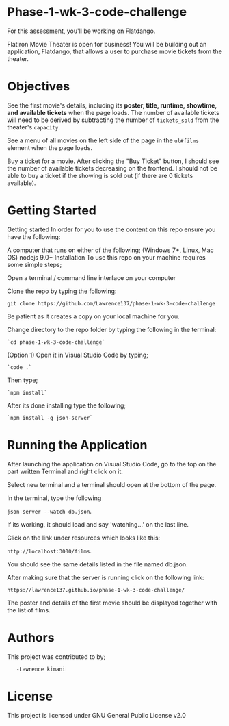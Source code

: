 # Phase-1-wk-3-code-challenge

For this assessment, you'll be working on Flatdango.

Flatiron Movie Theater is open for business! You will be building out an
application, Flatdango, that allows a user to purchase movie tickets from the
theater.

# Objectives

 See the first movie's details, including its **poster, title, runtime,
   showtime, and available tickets** when the page loads. The number of
   available tickets will need to be derived by subtracting the number of
   `tickets_sold` from the theater's `capacity`.

   See a menu of all movies on the left side of the page in the `ul#films`
   element when the page loads.

   Buy a ticket for a movie. After clicking the "Buy Ticket" button, I should
   see the number of available tickets decreasing on the frontend. I should not
   be able to buy a ticket if the showing is sold out (if there are 0 tickets
   available).

# Getting Started


Getting started In order for you to use the content on this repo ensure you have the following:

A computer that runs on either of the following; (Windows 7+, Linux, Mac OS) nodejs 9.0+ Installation To use this repo on your machine requires some simple steps;

Open a terminal / command line interface on your computer

Clone the repo by typing the following:

`git clone https://github.com/Lawrence137/phase-1-wk-3-code-challenge`

Be patient as it creates a copy on your local machine for you.

Change directory to the repo folder by typing the following in the terminal:

    `cd phase-1-wk-3-code-challenge`

(Option 1) Open it in Visual Studio Code by typing;

    `code .`

Then type;

    `npm install`

After its done installing type the following;

    `npm install -g json-server`


# Running the Application

After launching the application on Visual Studio Code, go to the top on the part written Terminal and right click on it.

Select new terminal and a terminal should open at the bottom of the page.

In the terminal, type the following

``json-server --watch db.json``.

 If its working, it should load and say 'watching...' on the last line.

 Click on the link under resources which looks like this:

  ``http://localhost:3000/films``.

   You should see the same details listed in the file named db.json.

 After making sure that the server is running click on the following link:
 
  `https://lawrence137.github.io/phase-1-wk-3-code-challenge/`

 The poster and details of the first movie should be displayed together with the list of films.


 # Authors
This project was contributed to by;

       -Lawrence kimani

# License
This project is licensed under GNU General Public License v2.0 










